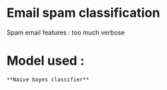 # Email spam classification 

   Spam email features :
           too much verbose

# Model used :
    **Naive bayes classifier**
